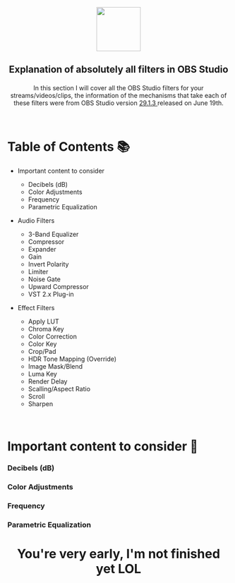 <p align="center"> <img src="https://jdleongomez.info/es/post/obs/featured.png" height="100" /> </p>

##  <p align="center"> Explanation of absolutely all filters in OBS Studio </p>
<p align="center"> In this section I will cover all the OBS Studio filters for your streams/videos/clips, the information of the mechanisms that take each of these filters were from OBS Studio version <a href="https://github.com/obsproject/obs-studio/releases/tag/29.1.3">29.1.3 </a> released on June 19th. </p>
<br>

# Table of Contents :books:
* Important content to consider
  * Decibels (dB)
  * Color Adjustments
  * Frequency
  * Parametric Equalization

* Audio Filters
  * 3-Band Equalizer
  * Compressor
  * Expander
  * Gain
  * Invert Polarity
  * Limiter
  * Noise Gate
  * Upward Compressor
  * VST 2.x Plug-in

* Effect Filters
  * Apply LUT
  * Chroma Key
  * Color Correction
  * Color Key
  * Crop/Pad
  * HDR Tone Mapping (Override)
  * Image Mask/Blend
  * Luma Key
  * Render Delay
  * Scalling/Aspect Ratio
  * Scroll
  * Sharpen
<br>

# Important content to consider :microphone:

### Decibels (dB)

### Color Adjustments

### Frequency

### Parametric Equalization

# <p align="center"> You're very early, I'm not finished yet LOL </p>
